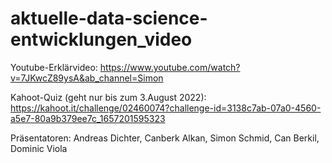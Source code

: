 # aktuelle-data-science-entwicklungen_video

Youtube-Erklärvideo:
https://www.youtube.com/watch?v=7JKwcZ89ysA&ab_channel=Simon



Kahoot-Quiz (geht nur bis zum 3.August 2022):
https://kahoot.it/challenge/02460074?challenge-id=3138c7ab-07a0-4560-a5e7-80a9b379ee7c_1657201595323


Präsentatoren:
Andreas Dichter, Canberk Alkan, Simon Schmid, Can Berkil, Dominic Viola


